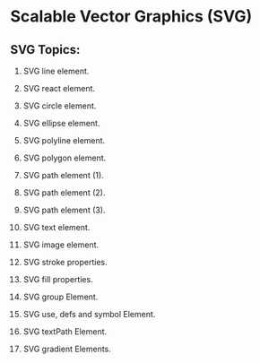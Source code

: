 # Scalable Vector Graphics (SVG)

## SVG Topics:

1. SVG line element.

2. SVG react element.

3. SVG circle element.

4. SVG ellipse element.

5. SVG polyline element.

6. SVG polygon element. 

7. SVG path element (1).

8. SVG path element (2).

9. SVG path element (3).

10. SVG text element.

12. SVG image element.

13. SVG stroke properties.

14. SVG fill properties.

15. SVG group Element.

16. SVG use, defs and symbol Element.

17. SVG textPath Element.

18. SVG gradient Elements.
